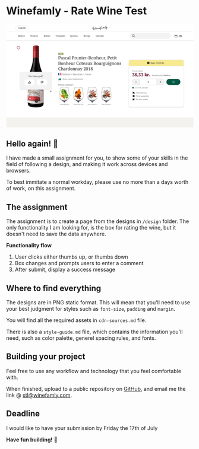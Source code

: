 # Winefamly - Rate Wine Test

![Design preview Winefamly - Rate Wine Test](./design/Desktop-rate-wine.png)

## Hello again! 👋

I have made a small assignment for you, to show some of your skills in the field of following a design, and making it work across devices and browsers.

To best immitate a normal workday, please use no more than a days worth of work, on this assignment.

## The assignment

The assignment is to create a page from the designs in `/design` folder. The only functionality I am looking for, is the box for rating the wine, but it doesn't need to save the data anywhere.

**Functionality flow**
1. User clicks either thumbs up, or thumbs down
2. Box changes and prompts users to enter a comment
3. After submit, display a success message

## Where to find everything

The designs are in PNG static format. This will mean that you'll need to use your best judgment for styles such as `font-size`, `padding` and `margin`.

You will find all the required assets in `cdn-sources.md` file.

There is also a `style-guide.md` file, which contains the information you'll need, such as color palette, generel spacing rules, and fonts.

## Building your project

Feel free to use any workflow and technology that you feel comfortable with.

When finished, upload to a public repository on [GitHub](https://github.com/), and email me the link @ [stl@winefamly.com](mailto:stl@winefamly.com).

## Deadline
I would like to have your submission by Friday the 17th of July

**Have fun building!** 🚀
